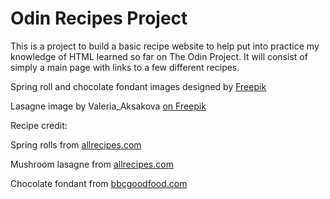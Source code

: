 # Odin Recipes Project

This is a project to build a basic recipe website to help put into practice my knowledge of HTML learned so far on The Odin Project. It will consist of simply a main page with links to a few different recipes.

Spring roll and chocolate fondant images designed by <a href="https://www.freepik.com/">Freepik</a>

Lasagne image by Valeria_Aksakova <a href="https://www.freepik.com/free-photo/classic-italian-lasagna-with-meat-vegetables_211548507.htm#fromView=search&page=1&position=3&uuid=05edccea-37e5-490a-9064-e4a567c11620&query=lasagna">on Freepik</a>

Recipe credit:

Spring rolls from <a href=https://www.allrecipes.com/recipe/246797/veggie-spring-rolls-with-thai-mango-dipping-sauce>allrecipes.com</a>

Mushroom lasagne from <a href="https://www.allrecipes.com/recipe/283859/mushroom-lasagna">allrecipes.com</a>

Chocolate fondant from <a href="https://www.bbcgoodfood.com/recipes/chocolate-fondant">bbcgoodfood.com</a>